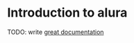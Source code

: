 # Introduction to alura

TODO: write [great documentation](http://jacobian.org/writing/what-to-write/)
